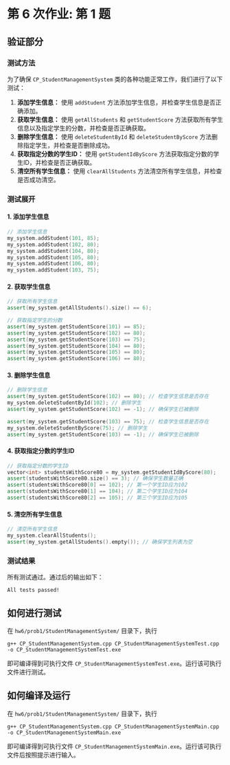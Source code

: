 # 第 6 次作业: 第 1 题

## 验证部分

### 测试方法

为了确保 `CP_StudentManagementSystem` 类的各种功能正常工作，我们进行了以下测试：

1. **添加学生信息：** 使用 `addStudent` 方法添加学生信息，并检查学生信息是否正确添加。
2. **获取学生信息：** 使用 `getAllStudents` 和 `getStudentScore` 方法获取所有学生信息以及指定学生的分数，并检查是否正确获取。
3. **删除学生信息：** 使用 `deleteStudentById` 和 `deleteStudentByScore` 方法删除指定学生，并检查是否删除成功。
4. **获取指定分数的学生ID：** 使用 `getStudentIdByScore` 方法获取指定分数的学生ID，并检查是否正确获取。
5. **清空所有学生信息：** 使用 `clearAllStudents` 方法清空所有学生信息，并检查是否成功清空。

### 测试展开

#### 1. 添加学生信息

```cpp
// 添加学生信息
my_system.addStudent(101, 85);
my_system.addStudent(102, 80);
my_system.addStudent(104, 80);
my_system.addStudent(105, 80);
my_system.addStudent(106, 80);
my_system.addStudent(103, 75);
```

#### 2. 获取学生信息

```cpp
// 获取所有学生信息
assert(my_system.getAllStudents().size() == 6);

// 获取指定学生的分数
assert(my_system.getStudentScore(101) == 85);
assert(my_system.getStudentScore(102) == 80);
assert(my_system.getStudentScore(103) == 75);
assert(my_system.getStudentScore(104) == 80);
assert(my_system.getStudentScore(105) == 80);
assert(my_system.getStudentScore(106) == 80);
```

#### 3. 删除学生信息

```cpp
// 删除学生信息
assert(my_system.getStudentScore(102) == 80); // 检查学生信息是否存在
my_system.deleteStudentById(102); // 删除学生
assert(my_system.getStudentScore(102) == -1); // 确保学生已被删除

assert(my_system.getStudentScore(103) == 75); // 检查学生信息是否存在
my_system.deleteStudentByScore(75); // 删除学生
assert(my_system.getStudentScore(103) == -1); // 确保学生已被删除
```

#### 4. 获取指定分数的学生ID

```cpp
// 获取指定分数的学生ID
vector<int> studentsWithScore80 = my_system.getStudentIdByScore(80);
assert(studentsWithScore80.size() == 3); // 确保学生数量正确
assert(studentsWithScore80[0] == 102); // 第一个学生ID应为102
assert(studentsWithScore80[1] == 104); // 第二个学生ID应为104
assert(studentsWithScore80[2] == 105); // 第三个学生ID应为105
```

#### 5. 清空所有学生信息

```cpp
// 清空所有学生信息
my_system.clearAllStudents();
assert(my_system.getAllStudents().empty()); // 确保学生列表为空
```

### 测试结果

所有测试通过。通过后的输出如下：

```
All tests passed!
```

## 如何进行测试

在 `hw6/prob1/StudentManagementSystem/` 目录下，执行

```
g++ CP_StudentManagementSystem.cpp CP_StudentManagementSystemTest.cpp -o CP_StudentManagementSystemTest.exe
```

即可编译得到可执行文件 `CP_StudentManagementSystemTest.exe`。运行该可执行文件进行测试。

## 如何编译及运行

在 `hw6/prob1/StudentManagementSystem/` 目录下，执行

```
g++ CP_StudentManagementSystem.cpp CP_StudentManagementSystemMain.cpp -o CP_StudentManagementSystemMain.exe
```

即可编译得到可执行文件 `CP_StudentManagementSystemMain.exe`。运行该可执行文件后按照提示进行输入。
